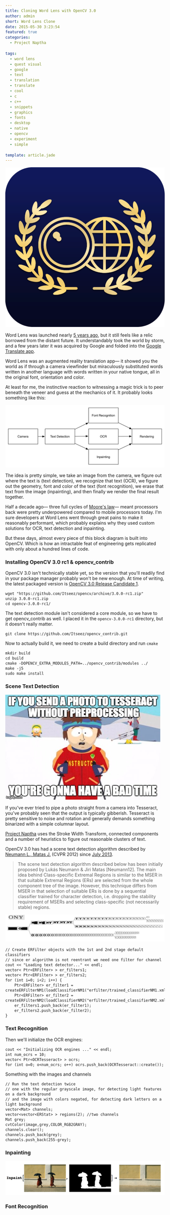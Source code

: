 ```yaml
---
title: Cloning Word Lens with OpenCV 3.0
author: admin
short: Word Lens Clone
date: 2015-05-30 3:23:54
featured: true
categories:
  - Project Naptha

tags:
  - word lens
  - quest visual
  - google
  - text
  - translation
  - translate
  - cool
  - c
  - c++
  - snippets
  - graphics
  - fonts
  - desktop
  - native
  - opencv
  - experiment
  - simple

template: article.jade
---
```


![Word Lens Logo, right, 200px](WordLensLogo.png "Fun fact: I just figured out how to get captions to work with my blogging system")


Word Lens was launched nearly [5 years ago](http://en.wikipedia.org/wiki/Word_Lens), but it still feels like a relic borrowed from the distant future. It understandably took the world by storm, and a few years later it was acquired by Google and folded into the [Google Translate app](http://googleblog.blogspot.com/2015/01/hallo-hola-ola-more-powerful-translate.html). 

Word Lens was an augmented reality translation app— it showed you the world as if through a camera viewfinder but miraculously substituted words written in another language with words written in your native tongue, all in the original font, orientation and color. 

At least for me, the instinctive reaction to witnessing a magic trick is to peer beneath the veneer and guess at the mechanics of it. It probably looks something like this:

![Block Diagram](blocks.png)

The idea is pretty simple, we take an image from the camera, we figure out where the text is (text detection), we recognize that text (OCR), we figure out the geometry, font and color of the text (font recognition), we erase that text from the image (inpainting), and then finally we render the final result together.

Half a decade ago— three full cycles of [Moore's law](http://en.wikipedia.org/wiki/Moore%27s_law)— meant processors back were pretty underpowered compared to mobile processors today. I'm sure developers at Word Lens went through great pains to make it reasonably performant, which probably explains why they used custom solutions for OCR, text detection and inpainting. 

But these days, almost every piece of this block diagram is built into OpenCV. Which is how an intractable feat of engineering gets replicated with only about a hundred lines of code.


<span class="more"></span>

### Installing OpenCV 3.0 rc1 & opencv_contrib

OpenCV 3.0 isn't technically stable yet, so the version that you'll readily find in your package manager probably won't be new enough. At time of writing, the latest packaged version is [OpenCV 3.0 Release Candidate 1](http://opencv.org/opencv-3-0-rc1.html).
	

	wget "https://github.com/Itseez/opencv/archive/3.0.0-rc1.zip"
	unzip 3.0.0-rc1.zip
	cd opencv-3.0.0-rc1/

The text detection module isn't considered a core module, so we have to get opencv_contrib as well. I placed it in the `opencv-3.0.0-rc1` directory, but it doesn't really matter. 

	git clone https://github.com/Itseez/opencv_contrib.git

Now to actually build it, we need to create a build directory and run `cmake`

	mkdir build
	cd build
	cmake -DOPENCV_EXTRA_MODULES_PATH=../opencv_contrib/modules ../
	make -j5
	sudo make install


### Scene Text Detection

![right, 300px](badtime.jpg)

If you've ever tried to pipe a photo straight from a camera into Tesseract, you've probably seen  that the output is typically gibberish. Tesseract is pretty sensitive to noise and rotation and generally demands something binarized with a simple columnar layout. 

[Project Naptha](/project/project-naptha/) uses the Stroke Width Transform, connected components and a number of heuristics to figure out reasonable clusters of text. 

OpenCV 3.0 has had a scene text detection algorithm described by [Neumann L., Matas J.](http://cmp.felk.cvut.cz/~neumalu1/neumann-cvpr2012.pdf) (CVPR 2012) since [July 2013](https://github.com/Itseez/opencv/commit/5abe3b59f5308a84dc3bd2c8b543b3972871278f). 

> The scene text detection algorithm described below has been initially proposed by Lukás Neumann & Jiri Matas [Neumann12]. The main idea behind Class-specific Extremal Regions is similar to the MSER in that suitable Extremal Regions (ERs) are selected from the whole component tree of the image. However, this technique differs from MSER in that selection of suitable ERs is done by a sequential classifier trained for character detection, i.e. dropping the stability requirement of MSERs and selecting class-specific (not necessarily stable) regions.




![Maximally Stable Extremal Region Component Bifurcation Diagram](neumann.png)



	// Create ERFilter objects with the 1st and 2nd stage default classifiers
	// since er algorithm is not reentrant we need one filter for channel
	cout << "Loading text detector..." << endl;
	vector< Ptr<ERFilter> > er_filters1;
	vector< Ptr<ERFilter> > er_filters2;
	for (int i=0; i<2; i++) {
	    Ptr<ERFilter> er_filter1 = createERFilterNM1(loadClassifierNM1("erfilter/trained_classifierNM1.xml"),8,0.00015f,0.13f,0.2f,true,0.1f);
	    Ptr<ERFilter> er_filter2 = createERFilterNM2(loadClassifierNM2("erfilter/trained_classifierNM2.xml"),0.5);
	    er_filters1.push_back(er_filter1);
	    er_filters2.push_back(er_filter2);
	}


### Text Recognition

Then we'll initialize the OCR engines:

	cout << "Initializing OCR engines ..." << endl;
    int num_ocrs = 10;
    vector< Ptr<OCRTesseract> > ocrs;
    for (int o=0; o<num_ocrs; o++) ocrs.push_back(OCRTesseract::create());


Something with the images and channels

	// Run the text detection twice
	// one with the regular grayscale image, for detecting light features on a dark background
	// and the image with colors negated, for detecting dark letters on a light background
	vector<Mat> channels;
    vector<vector<ERStat> > regions(2); //two channels
    Mat grey;
    cvtColor(image,grey,COLOR_RGB2GRAY);
    channels.clear();
    channels.push_back(grey);
    channels.push_back(255-grey);


### Inpainting

![Inpainting](inpaint.png "Here's an example of inpainting with Mathematica's built in Inpaint function. The first argument is the source image, and the second is a mask— which parts of the image should be kept or filled in. ")


### Font Recognition


